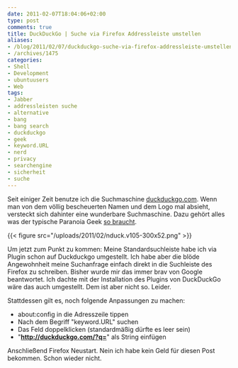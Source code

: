 ```yaml
---
date: 2011-02-07T18:04:06+02:00
type: post
comments: true
title: DuckDuckGo | Suche via Firefox Addressleiste umstellen
aliases:
- /blog/2011/02/07/duckduckgo-suche-via-firefox-addressleiste-umstellen
- /archives/1475
categories:
- Shell
- Development
- ubuntuusers
- Web
tags:
- Jabber
- addressleisten suche
- alternative
- bang
- bang search
- duckduckgo
- geek
- keyword.URL
- nerd
- privacy
- searchengine
- sicherheit
- suche
---
```


Seit einiger Zeit benutze ich die Suchmaschine [duckduckgo.com](http://duckduckgo.com ).
Wenn man von dem völlig bescheuerten Namen und
dem Logo mal absieht, versteckt sich dahinter eine wunderbare Suchmaschine.
Dazu gehört alles was der typische Paranoia Geek [so braucht](http://duckduckgo.com/goodies.html).

{{< figure src="/uploads/2011/02/nduck.v105-300x52.png" >}}

Um jetzt zum Punkt zu kommen: Meine Standardsuchleiste habe ich via Plugin
schon auf Duckduckgo umgestellt. Ich habe aber die blöde Angewohnheit meine
Suchanfrage einfach direkt in die Suchleiste des Firefox zu schreiben.
Bisher wurde mir das immer brav von Google beantwortet. Ich dachte mit der
Installation des Plugins von DuckDuckGo wäre das auch umgestellt. Dem ist
aber nicht so. Leider.

Stattdessen gilt es, noch folgende Anpassungen zu machen:

  * about:config in die Adresszeile tippen
  * Nach dem Begriff "keyword.URL" suchen
  * Das Feld doppelklicken (standardmäßig dürfte es leer sein)
  * "**http://duckduckgo.com/?q=**" als String einfügen

Anschließend Firefox Neustart. Nein ich habe kein Geld für diesen Post
bekommen. Schon wieder nicht.
